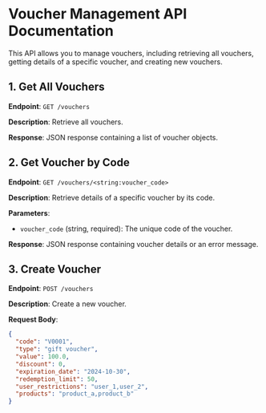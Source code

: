 # Voucher Management API Documentation

This API allows you to manage vouchers, including retrieving all vouchers, getting details of a specific voucher, and creating new vouchers.

## 1. Get All Vouchers

**Endpoint**: `GET /vouchers`

**Description**: Retrieve all vouchers.

**Response**: JSON response containing a list of voucher objects.

## 2. Get Voucher by Code

**Endpoint**: `GET /vouchers/<string:voucher_code>`

**Description**: Retrieve details of a specific voucher by its code.

**Parameters**:
- `voucher_code` (string, required): The unique code of the voucher.

**Response**: JSON response containing voucher details or an error message.

## 3. Create Voucher

**Endpoint**: `POST /vouchers`

**Description**: Create a new voucher.

**Request Body**:
```json
{
  "code": "V0001",
  "type": "gift voucher",
  "value": 100.0,
  "discount": 0,
  "expiration_date": "2024-10-30",
  "redemption_limit": 50,
  "user_restrictions": "user_1,user_2",
  "products": "product_a,product_b"
}
